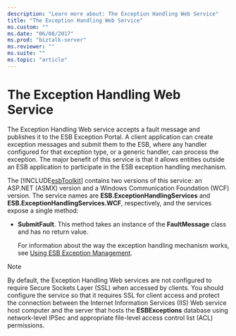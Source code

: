 ```yaml
---
description: "Learn more about: The Exception Handling Web Service"
title: "The Exception Handling Web Service"
ms.custom: ""
ms.date: "06/08/2017"
ms.prod: "biztalk-server"
ms.reviewer: ""
ms.suite: ""
ms.topic: "article"
---
```

# The Exception Handling Web Service
The Exception Handling Web service accepts a fault message and publishes it to the ESB Exception Portal. A client application can create exception messages and submit them to the ESB, where any handler configured for that exception type, or a generic handler, can process the exception. The major benefit of this service is that it allows entities outside an ESB application to participate in the ESB exception handling mechanism.  
  
 The [!INCLUDE[esbToolkit](../includes/esbtoolkit-md.md)] contains two versions of this service: an ASP.NET (ASMX) version and a Windows Communication Foundation (WCF) version. The service names are **ESB.ExceptionHandlingServices** and **ESB.ExceptionHandlingServices.WCF**, respectively, and the services expose a single method:  
  
- **SubmitFault**. This method takes an instance of the **FaultMessage** class and has no return value.  
  
  For information about the way the exception handling mechanism works, see [Using ESB Exception Management](../esb-toolkit/using-esb-exception-management.md).  
  
> [!NOTE]
>  By default, the Exception Handling Web services are not configured to require Secure Sockets Layer (SSL) when accessed by clients. You should configure the service so that it requires SSL for client access and protect the connection between the Internet Information Services (IIS) Web service host computer and the server that hosts the **ESBExceptions** database using network-level IPSec and appropriate file-level access control list (ACL) permissions.
